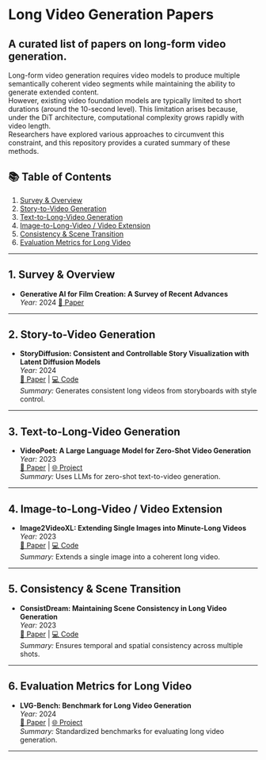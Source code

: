 # Long Video Generation Papers

A curated list of papers on **long-form video generation**.
---
Long-form video generation requires video models to produce multiple semantically coherent video segments while maintaining the ability to generate extended content.   
However, existing video foundation models are typically limited to short durations (around the 10-second level). This limitation arises because, under the DiT architecture, computational complexity grows rapidly with video length.   
Researchers have explored various approaches to circumvent this constraint, and this repository provides a curated summary of these methods.

## 📚 Table of Contents
1. [Survey & Overview](#survey--overview)
2. [Story-to-Video Generation](#story-to-video-generation)
3. [Text-to-Long-Video Generation](#text-to-long-video-generation)
4. [Image-to-Long-Video / Video Extension](#image-to-long-video--video-extension)
5. [Consistency & Scene Transition](#consistency--scene-transition)
6. [Evaluation Metrics for Long Video](#evaluation-metrics-for-long-video)

---

## 1. Survey & Overview
- **Generative AI for Film Creation: A Survey of Recent Advances**  
  *Year:* 2024 
  [📄 Paper](https://arxiv.org/abs/2504.08296) 

---

## 2. Story-to-Video Generation
- **StoryDiffusion: Consistent and Controllable Story Visualization with Latent Diffusion Models**  
  *Year:* 2024  
  [📄 Paper](https://arxiv.org/abs/2401.01806) | [💻 Code](https://github.com/storydiffusion/storydiffusion)  
  *Summary:* Generates consistent long videos from storyboards with style control.

---

## 3. Text-to-Long-Video Generation
- **VideoPoet: A Large Language Model for Zero-Shot Video Generation**  
  *Year:* 2023  
  [📄 Paper](https://arxiv.org/abs/2312.14125) | [🌐 Project](https://videopoet.github.io/)  
  *Summary:* Uses LLMs for zero-shot text-to-video generation.

---

## 4. Image-to-Long-Video / Video Extension
- **Image2VideoXL: Extending Single Images into Minute-Long Videos**  
  *Year:* 2023  
  [📄 Paper](link) | [💻 Code](link)  
  *Summary:* Extends a single image into a coherent long video.

---

## 5. Consistency & Scene Transition
- **ConsistDream: Maintaining Scene Consistency in Long Video Generation**  
  *Year:* 2023  
  [📄 Paper](link) | [💻 Code](link)  
  *Summary:* Ensures temporal and spatial consistency across multiple shots.

---

## 6. Evaluation Metrics for Long Video
- **LVG-Bench: Benchmark for Long Video Generation**  
  *Year:* 2024  
  [📄 Paper](link) | [🌐 Project](link)  
  *Summary:* Standardized benchmarks for evaluating long video generation.

---
